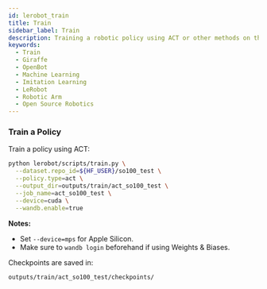 ```yaml
---
id: lerobot_train
title: Train
sidebar_label: Train
description: Training a robotic policy using ACT or other methods on the SO-100 dataset.
keywords:
  - Train
  - Giraffe
  - OpenBot
  - Machine Learning
  - Imitation Learning
  - LeRobot
  - Robotic Arm
  - Open Source Robotics
---
```


<!-- @format -->

### Train a Policy

Train a policy using ACT:

```bash
python lerobot/scripts/train.py \
  --dataset.repo_id=${HF_USER}/so100_test \
  --policy.type=act \
  --output_dir=outputs/train/act_so100_test \
  --job_name=act_so100_test \
  --device=cuda \
  --wandb.enable=true
```

**Notes:**

- Set `--device=mps` for Apple Silicon.
- Make sure to `wandb login` beforehand if using Weights & Biases.

Checkpoints are saved in:

```
outputs/train/act_so100_test/checkpoints/
```
